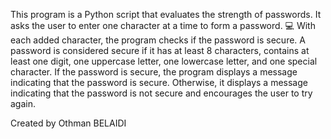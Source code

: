 This program is a Python script that evaluates the strength of passwords. It asks the user to enter one character at a time to form a password. 💻
With each added character, the program checks if the password is secure. A password is considered secure if it has at least 8 characters, contains at least one digit, one uppercase letter, one lowercase letter, and one special character. 
If the password is secure, the program displays a message indicating that the password is secure. Otherwise, it displays a message indicating that the password is not secure and encourages the user to try again.

Created by Othman BELAIDI
